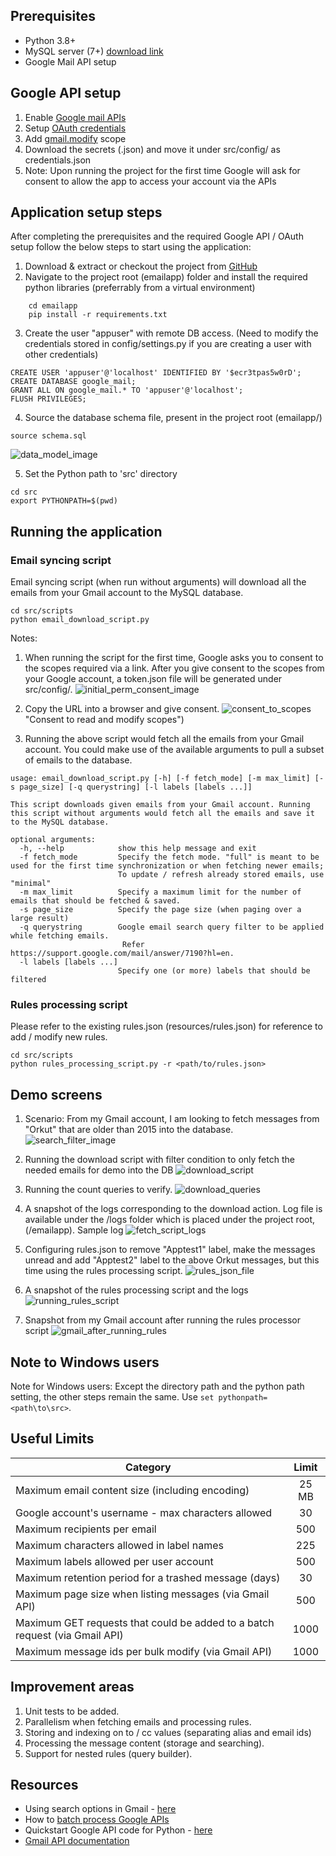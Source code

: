 Prerequisites
-------------
  * Python 3.8+ 
  * MySQL server (7+) [download link](https://dev.mysql.com/downloads/)
  * Google Mail API setup

Google API setup
---------

1. Enable [Google mail APIs](https://console.cloud.google.com/flows/enableapi?apiid=gmail.googleapis.com)
2. Setup [OAuth credentials](https://console.cloud.google.com/apis/credentials?pli=1&project=restapi-274106)
3. Add [gmail.modify](https://www.googleapis.com/auth/gmail.modify) scope
3. Download the secrets (.json) and move it under src/config/ as credentials.json
4. Note: Upon running the project for the first time Google will ask for consent to allow the app to access your account via the APIs

Application setup steps
------------

After completing the prerequisites and the required Google API / OAuth setup follow the below steps to start using the application:

1. Download & extract or checkout the project from [GitHub](http://google.co.in)
2. Navigate to the project root (emailapp) folder and install the required python libraries (preferrably from a virtual environment) 
~~~
    cd emailapp
    pip install -r requirements.txt
~~~
3. Create the user "appuser" with remote DB access. (Need to modify the credentials stored in config/settings.py if you are creating a user with other credentials)
~~~~
CREATE USER 'appuser'@'localhost' IDENTIFIED BY '$ecr3tpas5w0rD';
CREATE DATABASE google_mail;
GRANT ALL ON google_mail.* TO 'appuser'@'localhost';
FLUSH PRIVILEGES;
~~~~
4. Source the database schema file, present in the project root (emailapp/) 
~~~~~
source schema.sql
~~~~~
![data_model_image](./resources/data_model.png "Data model")

5. Set the Python path to 'src' directory
~~~~~
cd src
export PYTHONPATH=$(pwd)
~~~~~

Running the application
----------

### Email syncing script ###

Email syncing script (when run without arguments) will download all the emails from your Gmail account to the MySQL database.

~~~~~
cd src/scripts
python email_download_script.py 
~~~~~
Notes:

1. When running the script for the first time, Google asks you to consent to the scopes required via a link.
After you give consent to the scopes from your Google account, a token.json file will be generated under src/config/.
![initial_perm_consent_image](./resources/initial_perm_consent.png "Initial OAuth permission link")

2. Copy the URL into a browser and give consent.
![consent_to_scopes](./resources/consent_to_scopes.png) "Consent to read and modify scopes")

3. Running the above script would fetch all the emails from your Gmail account. You could make use of the available arguments to pull a subset of emails to the database.
~~~
usage: email_download_script.py [-h] [-f fetch_mode] [-m max_limit] [-s page_size] [-q querystring] [-l labels [labels ...]]

This script downloads given emails from your Gmail account. Running this script without arguments would fetch all the emails and save it to the MySQL database.

optional arguments:
  -h, --help            show this help message and exit
  -f fetch_mode         Specify the fetch mode. "full" is meant to be used for the first time synchronization or when fetching newer emails;
                        To update / refresh already stored emails, use "minimal"
  -m max_limit          Specify a maximum limit for the number of emails that should be fetched & saved.
  -s page_size          Specify the page size (when paging over a large result)
  -q querystring        Google email search query filter to be applied while fetching emails.
                         Refer https://support.google.com/mail/answer/7190?hl=en.
  -l labels [labels ...]
                        Specify one (or more) labels that should be filtered
~~~

### Rules processing script ###

Please refer to the existing rules.json (resources/rules.json)  for reference to add / modify new rules.
~~~~~
cd src/scripts
python rules_processing_script.py -r <path/to/rules.json> 
~~~~~

Demo screens
----
1. Scenario: From my Gmail account, I am looking to fetch messages from "Orkut" that are older than 2015 into the database.
![search_filter_image](./resources/search_filter.png "Search filter on Gmail")

2. Running the download script with filter condition to only fetch the needed emails for demo into the DB
![download_script](./resources/download_script.png "Download script")

3. Running the count queries to verify. 
![download_queries](./resources/download_queries.png "DB queries to verify counts")

4. A snapshot of the logs corresponding to the download action. Log file is available under the /logs folder which is placed under the project root, (/emailapp). Sample log
![fetch_script_logs](./resources/fetch_script_logs.png "Log messages corresponding to the download script")

5. Configuring rules.json to remove "Apptest1" label, make the messages unread and add "Apptest2" label to the above Orkut messages, but this time using the rules processing script.
![rules_json_file](./resources/rules_json_file.png "Writing a rule to test")

6. A snapshot of the rules processing script and the logs
![running_rules_script](./resources/running_rules_script.png "Rules processing script")

7. Snapshot from my Gmail account after running the rules processor script
![gmail_after_running_rules](./resources/gmail_after_running_rules.png "Gmail snapshot after running rules")

Note to Windows users
------------
Note for Windows users: Except the directory path and the python path setting, the other steps remain the same. Use  ```set pythonpath=<path\to\src>```.

Useful Limits
-------
| Category                                                                    | Limit |
|-----------------------------------------------------------------------------|:-----:|
| Maximum email content size (including encoding)                             | 25 MB |
| Google account's username - max characters allowed                          |  30   |
| Maximum recipients per email                                                |  500  |
| Maximum characters allowed in label names                                   |  225  |
| Maximum labels allowed per user account                                     |  500  |
| Maximum retention period for a trashed message (days)                       |  30   |
| Maximum page size when listing messages (via Gmail API)                     |  500  |
| Maximum GET requests that could be added to a batch request (via Gmail API) | 1000  |
| Maximum message ids per bulk modify (via Gmail API)                         | 1000  |


Improvement areas
--------
1. Unit tests to be added.
2. Parallelism when fetching emails and processing rules.
3. Storing and indexing on to / cc values (separating alias and email ids)
4. Processing the message content (storage and searching). 
5. Support for nested rules (query builder).

Resources
-------
* Using search options in Gmail - [here](https://support.google.com/mail/answer/7190?hl=en)
* How to [batch process Google APIs](https://developers.google.com/gmail/api/guides/batch#format-of-a-batch-request)
* Quickstart Google API code for Python - [here](https://github.com/googleworkspace/python-samples/blob/main/gmail/quickstart/quickstart.py)
* [Gmail API documentation](https://developers.google.com/gmail/api/reference/rest)
